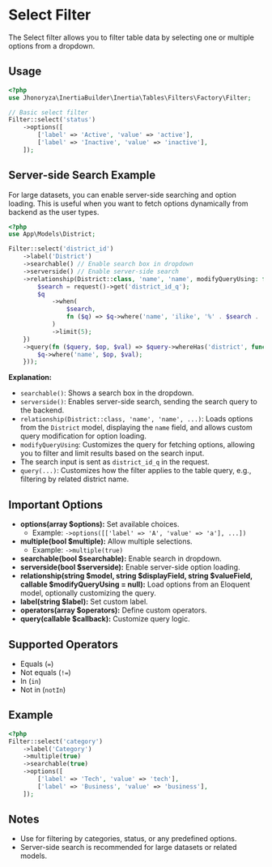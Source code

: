 # Select Filter

The Select filter allows you to filter table data by selecting one or multiple options from a dropdown.

## Usage

```php
<?php
use Jhonoryza\InertiaBuilder\Inertia\Tables\Filters\Factory\Filter;

// Basic select filter
Filter::select('status')
    ->options([
        ['label' => 'Active', 'value' => 'active'],
        ['label' => 'Inactive', 'value' => 'inactive'],
    ]);
```

## Server-side Search Example

For large datasets, you can enable server-side searching and option loading. This is useful when you want to fetch options dynamically from backend as the user types.

```php
<?php
use App\Models\District;

Filter::select('district_id')
    ->label('District')
    ->searchable() // Enable search box in dropdown
    ->serverside() // Enable server-side search
    ->relationship(District::class, 'name', 'name', modifyQueryUsing: function($q) {
        $search = request()->get('district_id_q');
        $q
            ->when(
                $search,
                fn ($q) => $q->where('name', 'ilike', '%' . $search . '%')
            )
            ->limit(5);
    })
    ->query(fn ($query, $op, $val) => $query->whereHas('district', function ($q) use ($op, $val) {
        $q->where('name', $op, $val);
    }));
```

**Explanation:**
- `searchable()`: Shows a search box in the dropdown.
- `serverside()`: Enables server-side search, sending the search query to the backend.
- `relationship(District::class, 'name', 'name', ...)`: Loads options from the `District` model, displaying the `name` field, and allows custom query modification for option loading.
- `modifyQueryUsing`: Customizes the query for fetching options, allowing you to filter and limit results based on the search input.
- The search input is sent as `district_id_q` in the request.
- `query(...)`: Customizes how the filter applies to the table query, e.g., filtering by related district name.

## Important Options

- **options(array $options):** Set available choices.
  - Example: `->options([['label' => 'A', 'value' => 'a'], ...])`
- **multiple(bool $multiple):** Allow multiple selections.
  - Example: `->multiple(true)`
- **searchable(bool $searchable):** Enable search in dropdown.
- **serverside(bool $serverside):** Enable server-side option loading.
- **relationship(string $model, string $displayField, string $valueField, callable $modifyQueryUsing = null):** Load options from an Eloquent model, optionally customizing the query.
- **label(string $label):** Set custom label.
- **operators(array $operators):** Define custom operators.
- **query(callable $callback):** Customize query logic.

## Supported Operators

- Equals (`=`)
- Not equals (`!=`)
- In (`in`)
- Not in (`notIn`)

## Example

```php
<?php
Filter::select('category')
    ->label('Category')
    ->multiple(true)
    ->searchable(true)
    ->options([
        ['label' => 'Tech', 'value' => 'tech'],
        ['label' => 'Business', 'value' => 'business'],
    ]);
```

## Notes

- Use for filtering by categories, status, or any predefined options.
- Server-side search is recommended for large datasets or related models.
